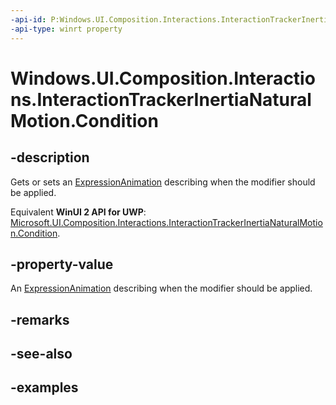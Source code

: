 ```yaml
---
-api-id: P:Windows.UI.Composition.Interactions.InteractionTrackerInertiaNaturalMotion.Condition
-api-type: winrt property
---
```


<!-- Property syntax.
public ExpressionAnimation Condition { get;  set; }
-->

# Windows.UI.Composition.Interactions.InteractionTrackerInertiaNaturalMotion.Condition

## -description

Gets or sets an [ExpressionAnimation](../windows.ui.composition/expressionanimation.md) describing when the modifier should be applied.

Equivalent **WinUI 2 API for UWP**: [Microsoft.UI.Composition.Interactions.InteractionTrackerInertiaNaturalMotion.Condition](/windows/winui/api/microsoft.ui.composition.interactions.interactiontrackerinertianaturalmotion.condition).

## -property-value

An [ExpressionAnimation](../windows.ui.composition/expressionanimation.md) describing when the modifier should be applied.

## -remarks

## -see-also

## -examples

